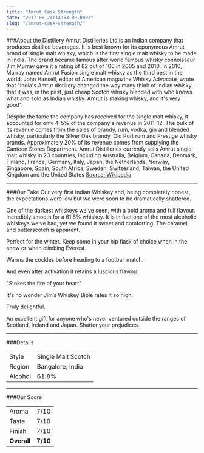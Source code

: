 ```yaml
---
title: "Amrut Cask Strength"
date: "2017-06-24T14:53:00.000Z"
slug: "/amrut-cask-strength/"
---
```

###About the Distillery
Amrut Distilleries Ltd is an Indian company that produces distilled beverages. It is best known for its eponymous Amrut brand of single malt whisky, which is the first single malt whisky to be made in India. The brand became famous after world famous whisky connoisseur Jim Murray gave it a rating of 82 out of 100 in 2005 and 2010. In 2010, Murray named Amrut Fusion single malt whisky as the third best in the world. John Hansell, editor of American magazine Whisky Advocate, wrote that "India's Amrut distillery changed the way many think of Indian whisky - that it was, in the past, just cheap Scotch whisky blended with who knows what and sold as Indian whisky. Amrut is making whisky, and it's very good".

Despite the fame the company has received for the single malt whisky, it accounted for only 4-5% of the company's revenue in 2011-12. The bulk of its revenue comes from the sales of brandy, rum, vodka, gin and blended whisky, particularly the Silver Oak brandy, Old Port rum and Prestige whisky brands. Approximately 20% of its revenue comes from supplying the Canteen Stores Department. Amrut Distilleries currently sells Amrut single malt whisky in 23 countries, including Australia, Belgium, Canada, Denmark, Finland, France, Germany, Italy, Japan, the Netherlands, Norway, Singapore, Spain, South Africa, Sweden, Switzerland, Taiwan, the United Kingdom and the United States
[Source: Wikipedia](https://en.wikipedia.org/wiki/Amrut_Distilleries)

---

###Our Take
Our very first Indian Whiskey and, being completely honest, the expectations were low but we were soon to be dramatically shattered.

One of the darkest whiskeys we've seen, with a bold aroma and full flavour. 
Incredibly smooth for a 61.8% whiskey. It is in fact one of the most alcoholic whiskeys we've had, yet we found it sweet and comforting. The caramel and butterscotch is apparent.

Perfect for the winter. Keep some in your hip flask of choice when in the snow or when climbing Everest.

Warms the cockles before heading to a football match.

And even after activation it retains a luscious flavour.

"Stokes the fire of your heart"

It's no wonder Jim’s Whiskey Bible rates it so high.

Truly delightful.

An excellent gift for anyone who's never ventured outside the ranges of Scotland, Ireland and Japan. Shatter your prejudices.

---

###Details
<table>  
<tr>  
<td class="grey">Style</td><td>Single Malt Scotch</td>  
</tr>  
<tr>  
<td class="grey">Region</td><td>Bangalore, India</td>  
</tr>  
<tr>  
<td class="grey">Alcohol</td><td>61.8%</td>  
</tr>  
</table>


---

###Our Score
<table class="score-table">  
<tr>  
<td class="grey">Aroma</td><td>7/10</td>  
</tr>  
<tr>  
<td class="grey">Taste</td><td>7/10</td>  
</tr>  
<tr>  
<td class="grey">Finish</td><td>7/10</td>  
</tr>  
<tr>  
<td class="grey"><strong>Overall</strong></td><td><strong>7/10</strong></td>  
</tr>  
</table>
    